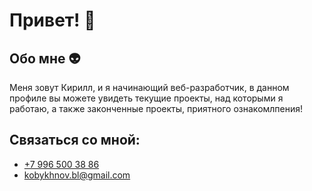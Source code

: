 <h1>Привет! 👋</h1>

<h2>Обо мне 👽</h2>
Меня зовут Кирилл, и я начинающий веб-разработчик, в данном профиле вы можете увидеть текущие проекты, над которыми я работаю, а также законченные проекты, приятного ознакомлпения!
</br>

<h2>Связаться со мной:</h2>
<ul>
  <li><a href="tel:+79965003886">+7 996 500 38 86</a></li>
  <li><a href="mailto:kobykhnov.bl@gmail.com">kobykhnov.bl@gmail.com</a></li>
 </ul>


<!--
**daifoll/daifoll** is a ✨ _special_ ✨ repository because its `README.md` (this file) appears on your GitHub profile.

Here are some ideas to get you started:

- 🔭 I’m currently working on ...
- 🌱 I’m currently learning ...
- 👯 I’m looking to collaborate on ...
- 🤔 I’m looking for help with ...
- 💬 Ask me about ...
- 📫 How to reach me: ...
- 😄 Pronouns: ...
- ⚡ Fun fact: ...
-->
